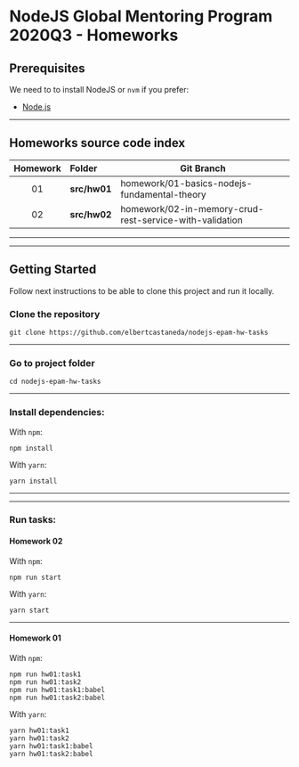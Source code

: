 # NodeJS Global Mentoring Program 2020Q3 - Homeworks

## Prerequisites

We need to to install NodeJS or `nvm` if you prefer:

- [Node.js](https://nodejs.org/en/)

---

## Homeworks source code index

| Homework |    Folder     |                       Git Branch                        |
|:--------:|:--------------|---------------------------------------------------------|
|    01    |  **src/hw01** | homework/01-basics-nodejs-fundamental-theory            |
|    02    |  **src/hw02** | homework/02-in-memory-crud-rest-service-with-validation |

---
---

## Getting Started

Follow next instructions to be able to clone this project and run it locally.

### Clone the repository

```console
git clone https://github.com/elbertcastaneda/nodejs-epam-hw-tasks
```

---

### Go to project folder

```console
cd nodejs-epam-hw-tasks
```

---

### Install dependencies:

With `npm`:
```console
npm install
```

With `yarn`:
```console
yarn install
```

---
---

### Run tasks:

#### **Homework 02**

With `npm`:
```console
npm run start
```

With `yarn`:

```console
yarn start
```

---

#### **Homework 01**

With `npm`:
```console
npm run hw01:task1
npm run hw01:task2
npm run hw01:task1:babel
npm run hw01:task2:babel
```

With `yarn`:
```console
yarn hw01:task1
yarn hw01:task2
yarn hw01:task1:babel
yarn hw01:task2:babel
```